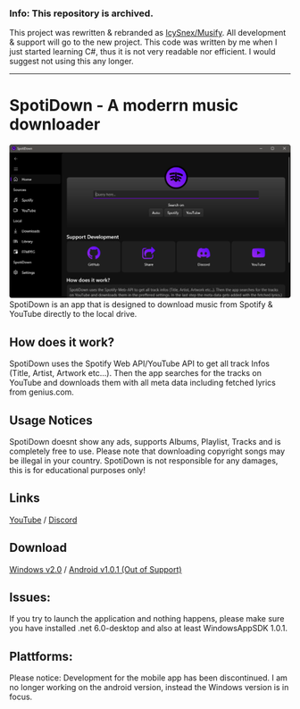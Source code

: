 ### Info: This repository is archived.
This project was rewritten & rebranded as [IcySnex/Musify](https://github.com/IcySnex/Musify). All development & support will go to the new project.
This code was written by me when I just started learning C#, thus it is not very readable nor efficient. I would suggest not using this any longer.

---

# SpotiDown - A moderrn music downloader
![Previw](https://github.com/IcySnex/SpotiDown/raw/main/other/preview.png)
SpotiDown is an app that is designed to download music from Spotify & YouTube directly to the local drive.

## How does it work?
SpotiDown uses the Spotify Web API/YouTube API to get all track Infos (Title, Artist, Artwork etc...). Then the app searches for the tracks on YouTube and downloads them with all meta data including fetched lyrics from genius.com.

## Usage Notices
SpotiDown doesnt show any ads, supports Albums, Playlist, Tracks and is completely free to use.
Please note that downloading copyright songs may be illegal in your country. SpotiDown is not responsible for any damages, this is for educational purposes only!

## Links
[YouTube](https://www.youtube.com/channel/UCkAQG8OkLKgi_WAR526pd9w) / 
[Discord](https://discord.gg/3ycHEVMhT4)

## Download
[Windows v2.0](https://github.com/IcySnex/SpotiDown/releases/download/2.0/spotidown-windows-2.0.zip) / 
[Android v1.0.1 (Out of Support)](https://github.com/IcySnex/SpotiDown/releases/download/1.1/spotidown-android-1.1.apk)

## Issues:
If you try to launch the application and nothing happens, please make sure you have installed .net 6.0-desktop and also at least WindowsAppSDK 1.0.1.

## Plattforms:
Please notice: Development for the mobile app has been discontinued. I am no longer working on the android version, instead the Windows version is in focus.
